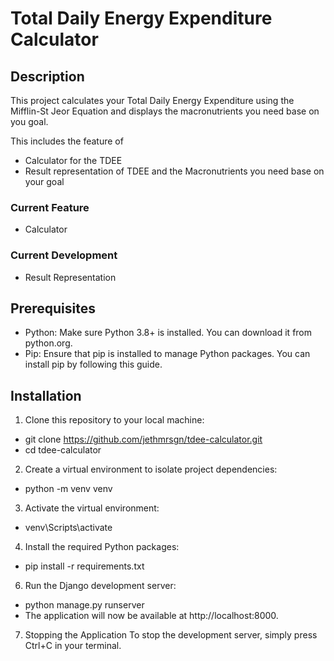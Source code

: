 # Total Daily Energy Expenditure Calculator

## Description
This project calculates your Total Daily Energy Expenditure using the Mifflin-St Jeor Equation and displays the macronutrients you need base on you goal.

This includes the feature of
- Calculator for the TDEE
- Result representation of TDEE and the Macronutrients you need base on your goal

### Current Feature
- Calculator

### Current Development
- Result Representation

## Prerequisites
- Python: Make sure Python 3.8+ is installed. You can download it from python.org.
- Pip: Ensure that pip is installed to manage Python packages. You can install pip by following this guide.

## Installation
1. Clone this repository to your local machine:
- git clone https://github.com/jethmrsgn/tdee-calculator.git
- cd tdee-calculator

2. Create a virtual environment to isolate project dependencies:
- python -m venv venv

3. Activate the virtual environment:
- venv\Scripts\activate

4. Install the required Python packages:
- pip install -r requirements.txt

6. Run the Django development server:
- python manage.py runserver
- The application will now be available at http://localhost:8000.

7. Stopping the Application
To stop the development server, simply press Ctrl+C in your terminal.
